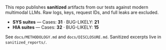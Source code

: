 This repo publishes **sanitized** artifacts from our tests against modern multimodal LLMs.
Raw logs, keys, request IDs, and full leaks are excluded.
- **SYS suites** — Cases: **31** · BUG-LIKELY: **21**
- **HIA suites** — Cases: **32** · BUG-LIKELY: **15**

See `docs/METHODOLOGY.md` and `docs/DISCLOSURE.md`. Sanitized excerpts live in `sanitized_reports/`.
